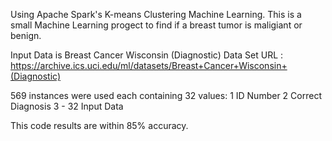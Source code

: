 Using Apache Spark's K-means Clustering Machine Learning.
This is a small Machine Learning progect to find if a breast tumor is maligiant or benign.

Input Data is Breast Cancer Wisconsin (Diagnostic) Data Set
URL : https://archive.ics.uci.edu/ml/datasets/Breast+Cancer+Wisconsin+(Diagnostic)

569 instances were used each containing 32 values:
1 ID Number
2 Correct Diagnosis
3 - 32 Input Data

This code results are within 85% accuracy.
